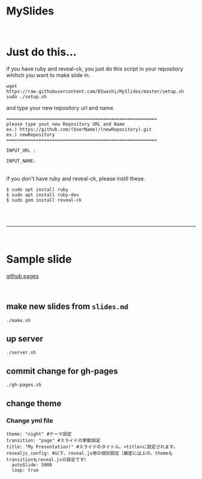 # MySlides

<br >

# Just do this...

if you have ruby and reveal-ck, you just do this script in your repository whihch you want to make slide in.

```
wget https://raw.githubusercontent.com/BIwashi/MySlides/master/setup.sh
sudo ./setup.sh
```
and type your new repository url and name

```
========================================================
please type yout new Repository URL and Name
ex.) https://github.com/(UserName)/(newRepository).git
ex.) newRepository
========================================================

INPUT_URL : 

INPUT_NAME:

```

<br >
if you don't have ruby and reveal-ck, please instll these.

```
$ sudo apt install ruby
$ sudo apt install ruby-dev
$ sudo gem install reveal-ck

```

<br >
<br >


---

<br >


# Sample slide

[github pages](https://biwashi.github.io/MySlides)



<br >

## make new slides from `slides.md`

```
./make.sh
```

## up server

```
./server.sh
```

## commit change for gh-pages

```
./gh-pages.sh
```

## change theme

### Change yml file

```
theme: "night" #テーマ設定
transition: "page" #スライドの挙動設定
title: "My Presentation!" #スライドのタイトル。<title>に設定されます。
revealjs_config: #以下、reveal.js用の個別設定（厳密には上の、themeもtransitionもreveal.jsの設定です）
  autoSlide: 5000
  loop: true
```


